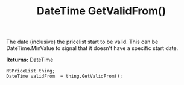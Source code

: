 ﻿---
uid: crmscript_ref_NSPriceList_GetValidFrom
title: DateTime GetValidFrom()
intellisense: NSPriceList.GetValidFrom
keywords: NSPriceList, GetValidFrom
so.topic: reference
---

The date (inclusive) the pricelist start to be valid. This can be DateTime.MinValue to signal that it doesn't have a specific start date.

**Returns:** DateTime


```crmscript
NSPriceList thing;
DateTime validFrom  = thing.GetValidFrom();
```


